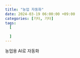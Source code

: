 ```yaml
---
title: "농업 자동화"
date: 2024-03-19 06:00:00 +09:00
categories: [기타, 기타]
tags:
  [
    
  ]
---
```


농업용 AI로 자동화
